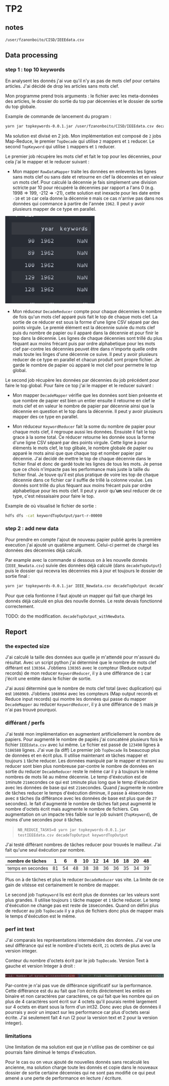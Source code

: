 # TP2

## notes

`/user/fzanonboito/CISD/IEEEdata.csv`

## Data processing

### step 1 : top 10 keywords

En analysent les donnés j'ai vue qu'il n'y as pas de mots clef pour certains articles. J'ai décidé de drop les articles sans mots clef.

Mon programme prend trois arguments : le fichier avec les meta-données des articles, le dossier do sortie du top par décennies et le dossier de sortie du top globale.

Example de commande de lancement du program :

```bash
yarn jar topkeywords-0.0.1.jar /user/fzanonboito/CISD/IEEEdata.csv decadeTopOutput keywordTopOutput
```

Ma solution est divisé en 2 job.
Mon implémentation est composé de `2` jobs Map-Reduce, le premier `TopDecade` qui utilise `2` mappers et `1` reducer. Le second `TopKeyword` qui utilise `1` mappers et `1` reducer.

Le premier job récupère les mots clef et fait le top pour les décennies, pour cela j'ai le mapper et le reducer suivant :

- Mon mapper `RawDataMapper` traite les données en enlevents les lignes sans mots clef ou sans date et retourne en clef la décennies et en valeur un mots clef. Pour calculé la décennie je fais simplement une division sctricte par 10 pour récupéré la décennies par rapport a l'ans 0 (e.g. 1998 => 199, -212 => -21), cette solution est inexacte pour les date entre `-10` et `10` car cela donne la décennie `0` mais ce cas n'arrive pas dans nos données qui commance à partire de l'année `1962`. Il peut y avoir plusieurs mapper de ce type en parallel.

![Alt text](nullKw.png)

- Mon réduceur `DecadeReducer` compte pour chaque décennies le nombre de fois qu'un mots clef apparé puis fait le top de chaque mots clef. La sortie de ce réducer est sous la forme d'une ligne CSV séparé par des points virgule. Le premié élément est la décennie suivie du mots clef puis du nombre de papier ou il apparé dans la décennie et pour finir le top dans la décennie. Les lignes de chaque décennies sont trillé du plus féquant aux moins frécant puis par ordre alphabetique pour les mots clef par-contre les décennies peuvet être dans n'importe quelle ordre mais toute les linges d'une décennie ce suive. Il peut y avoir plusieurs reducer de ce type en parallel et chacun produit sont propre fichier. Je garde le nombre de papier où apparé le mot clef pour permetre le top global.

Le second job récupère les données par décennies du job précédent pour faire le top global. Pour faire ce top j'ai le mapper et le reducer suivant :

- Mon mapper `DecadeMapper` vérifie que les données sont bien présente et que nombre de papier est bien un entier ensuite il retourne en clef le mots clef et en valeur le nombre de papier par décennie ainsi que la décennie en question et le top dans la décennie. Il peut y avoir plusieurs mapper des ce type en parallel.

- Mon réduceur `KeywordReducer` fait la some du nombre de papier pour chaque mots clef, il regroupe aussi les données. Ensuiste il fait le top grace à la some total. Ce réducer retourne les donnée sous la forme d'une ligne CSV séparé par des points virgule. Cette ligne à pour éléments le mots clef, le top glibale, le nombre globale de papier ou apparé le mots ainsi que que chaque top et nomber papier par décennie. J'ai decidé de mettre le top de chaque décennie dans le fichier final et donc de gardé toute les lignes de tous les mots. Je pense que ce chois n'impacte pas les performance mais juste la taille du fichier final. Je touve qu'il est plus pratique de voire les top de chaque décennie dans ce fichier car il suffie de trillé la colonne voulue. Les donnés sont trillé du plus féquant aux moins frécant puis par ordre alphabetique pour les mots clef. Il peut y avoir qu'**un** seul reducer de ce type, c'est néssaisaire pour faire le top.

Example de où visualisé le fichier de sortie :

```bash
hdfs dfs -cat keywordTopOutput/part-r-00000
```

### step 2 : add new data

Pour prendre en compte l'ajout de nouveau papier publié après la première execution j'ai ajouté un quatième argument. Celui-ci permet de chargé les données des décennies déjà calculé.

Par example avec la commande si dessous on à les nouvelle donnés (`IEEE_Newdata.csv`) suivie des données déjà calculé (dans `decadeTopOutput`) puis le dossier qui recevra les décennies mis à jour et toujours le dossier de sortie final :

```bash
yarn jar topkeywords-0.0.1.jar IEEE_Newdata.csv decadeTopOutput decadeTopOutput_withNewData keywordTopOutput2
```

Pour que cela fontionne il faut ajouté un mapper qui fait que chargé les donnés déjà calculé en plus des nouvlle donnés. Le reste devais fonctionné correctement.


TODO: do the modification. `decadeTopOutput_withNewData`.

## Report

### the expected size

J'ai calculé la taille des données aux quelle je m'attendé pour m'assuré du résultat.
Avec un script python j'ai déterminé que le nombre de mots clef différant est `130364`. J’obtiens `130365` avec le compteur (Reduce output records) de mon reducer `KeywordReducer`, il y à une différance de `1` car j'écrit une entéte dans le fichier de sortie.

J'ai aussi déterminé que le nombre de mots clef total (avec duplication) qui est `1060969`. J’obtiens `1060964` avec les compteurs (Map output records et Reduce input records) qui montre les données qui passe du mapper `DecadeMapper` au reducer `KeywordReducer`, il y à une différance de `5` mais je n'ai pas trouvé pourquoi.

### différant / perfs

J'ai testé mon implémentation en augmentent artificiellement le nombre de papiers. Pour augmenté le nombre de papiés j'ai concaténé plusieurs fois le fichier `IEEEdata.csv` avec lui même. Le fichier est passé de `123490` lignes à `5186580` lignes.
J'ai vue (la diff)
Le premier job `TopDecade` lis beaucoup plus de données et en écrit plus. Il utilise maintenant `49` tâches mapper et toujours `1` tâche reducer. Les données manipulé par le mapper et transmi au reducer sont bien plus nombreuse par-contre le nombre de données en sortie du reducer `DecadeReducer` reste le même car il y à toujours le même nombres de mots lié au même décennie. Le temp d'éxécution est de `1`minute `21`secondes ce qui est `1`minute plus long que le temp d'éxécution avec les données de base qui est `21`secondes. Quand j'augmente le nombre de tâches reducer le temps d'éxécution diminue, il passe à `48`secondes avec `8` tâches (la différance avec les données de base est plus que de `27` secondes). le fait d'augmenté le nombre de tâches fait peut augmenté le nombre d'octets écrit mais augmente le nombre de fichiers. Ces augmentation on un impacte très faible sur le job suivant (`TopKeyword`), de moins d'une secondes pour `8` tâches.

> `NB_REDUCE_TASKS=8 yarn jar topkeywords-0.0.1.jar testIEEEdata.csv decadeTopOutput keywordTopOutput`

J'ai testé différant nombres de tâches reducer pour trouvés le mailleur. J'ai fait qu'une seul éxécution par nombre.

| nombre de tâches  | 1  | 6  | 8  | 10 | 12 | 14 | 16 | 18 | 20 | 48 |
|:------------------|:--:|:--:|:--:|:--:|:--:|:--:|:--:|:--:|:--:|:--:|
| temps en secondes | 81 | 54 | 48 | 38 | 38 | 36 | 36 | 35 | 34 | 39 |

Plus on à de tâches et plus le reducer `DecadeReducer` vas vite. La limite de ce gain de vitésse est certainement le nombre de mapper.

Le second job `TopKeyword` lis est écrit plus de données car les valeurs sont plus grandes. Il utilise toujours `1` tâche mapper et `1` tâche reducer. Le temp d'éxécution ne change pas est reste de `18`secondes. Quand on défini plus de reducer au job `TopDecade` il y a plus de fichiers donc plus de mapper mais le temps d'éxécution est le même.

### perf int text

J'ai comparais les représentations intermédiaire des données. J'ai vue une seul différance qui est le nombre d'octets écrit, `21` octets de plus avec la version integer.

Conteur du nombre d'octets écrit par le job `TopDecade`. Version Text à gauche et version Integer à droit :

![textVsIntWritable](textVsIntWritable.png)

Par-contre je n'ai pas vue de différance significatif sur la performance. Cette différance est du au fait que l'on écrits diréctement les entiés en binaire et non caractéres par caractéres, ce qui fait que les nombre qui on plus de 4 caractéres sont écrit sur 4 octets qu'il pourais rentré largement sur 4 octets en étant sous la form d'un int32. Donc avec plus de données il pourrais y avoir un impact sur les performance car plus d'octets serai écrite. J'ai seulement fait 4 run (2 pour la version text et 2 pour la version integer).

### limitations

Une limitation de ma solution est que je n'utilise pas de combiner ce qui pourrais faire diminué le temps d'exécution.

Pour le cas ou on veux ajouté de nouvelles donnés sans recalculé les ancienne, ma solution charge toute les donnés et copie dans le nouveaux dossier de sortie certaine décennies qui ne sont pas modifié ce qui peut amené a une perte de performance en lecture / écriture.
